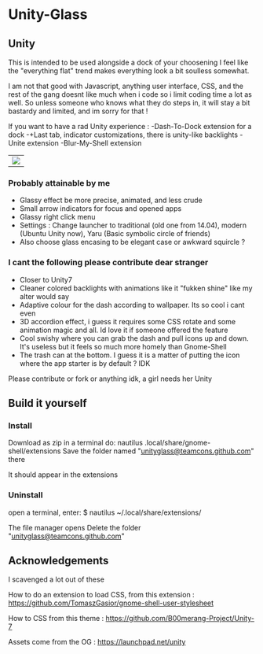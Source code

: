 # Unity-Glass

## Unity ##

This is intended to be used alongside a dock of your choosening
I feel like the "everything flat" trend makes everything look a bit soulless somewhat.

I am not that good with Javascript, anything user interface, CSS, and the rest of the gang doesnt like much when i code so i limit coding time a lot as well. So unless someone who knows what they do steps in, it will stay a bit bastardy and limited, and im sorry for that !

If you want to have a rad Unity experience :
-Dash-To-Dock extension for a dock
-+Last tab, indicator customizations, there is unity-like backlights
-Unite extension
-Blur-My-Shell extension

<div align="center">
  <table>
      <td><img src="https://github.com/teamcons/unity-glass/blob/main/images/screenshot.png" /></td>
  </table>
</div>



### Probably attainable by me
- Glassy effect be more precise, animated, and less crude
- Small arrow indicators for focus and opened apps
- Glassy right click menu
- Settings : Change launcher to traditional (old one from 14.04), modern (Ubuntu Unity now), Yaru (Basic symbolic circle of friends)
- Also choose glass encasing to be elegant case or awkward squircle ?


### I cant the following please contribute dear stranger
- Closer to Unity7
- Cleaner colored backlights with animations like it "fukken shine" like my alter would say
- Adaptive colour for the dash according to wallpaper. Its so cool i cant even
- 3D accordion effect, i guess it requires some CSS rotate and some animation magic and all. Id love it if someone offered the feature
- Cool swishy where you can grab the dash and pull icons up and down. It's useless but it feels so much more homely than Gnome-Shell
- The trash can at the bottom. I guess it is a matter of putting the icon where the app starter is by default ? IDK

Please contribute or fork or anything idk, a girl needs her Unity







## Build it yourself

### Install
Download as zip
in a terminal do: nautilus .local/share/gnome-shell/extensions
Save the folder named "unityglass@teamcons.github.com" there

It should appear in the extensions

### Uninstall

open a terminal, enter:
$ nautilus ~/.local/share/extensions/

The file manager opens
Delete the folder "unityglass@teamcons.github.com"



## Acknowledgements

I scavenged a lot out of these

How to do an extension to load CSS, from this extension :
https://github.com/TomaszGasior/gnome-shell-user-stylesheet

How to CSS from this theme :
https://github.com/B00merang-Project/Unity-7

Assets come from the OG :
https://launchpad.net/unity
